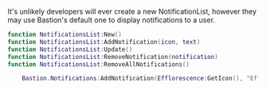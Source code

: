 It's unlikely developers will ever create a new NotificationList, however they may use Bastion's default one to display notifications to a user. 

```lua
function NotificationsList:New()
function NotificationsList:AddNotification(icon, text)
function NotificationsList:Update()
function NotificationsList:RemoveNotification(notification)
function NotificationsList:RemoveAllNotifications()
```

```lua
    Bastion.Notifications:AddNotification(Efflorescence:GetIcon(), "Efflorescence requested")
```